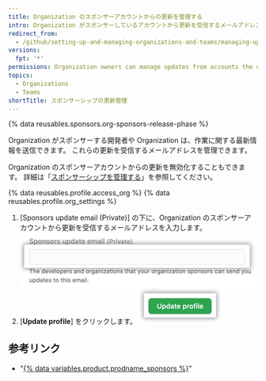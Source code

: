 ```yaml
---
title: Organization のスポンサーアカウントからの更新を管理する
intro: Organization がスポンサーしているアカウントから更新を受信するメールアドレスを管理できます。
redirect_from:
  - /github/setting-up-and-managing-organizations-and-teams/managing-updates-from-accounts-your-organization-sponsors
versions:
  fpt: '*'
permissions: Organization owners can manage updates from accounts the organization sponsors.
topics:
  - Organizations
  - Teams
shortTitle: スポンサーシップの更新管理
---
```


{% data reusables.sponsors.org-sponsors-release-phase %}

Organization がスポンサーする開発者や Organization は、作業に関する最新情報を送信できます。 これらの更新を受信するメールアドレスを管理できます。

Organization のスポンサーアカウントからの更新を無効化することもできます。 詳細は「[スポンサーシップを管理する](/sponsors/sponsoring-open-source-contributors/managing-your-sponsorship#managing-email-updates-for-your-sponsorship)」を参照してください。

{% data reusables.profile.access_org %}
{% data reusables.profile.org_settings %}
1. [Sponsors update email (Private)] の下に、Organization のスポンサーアカウントから更新を受信するメールアドレスを入力します。 ![スポンサーアカウントから更新を受信するためのメールアドレスを入力するためのテキストボックス](/assets/images/help/sponsors/organization-update-email-textbox.png)
1. [**Update profile**] をクリックします。 ![[Update profile] ボタン](/assets/images/help/organizations/update-profile-button.png)

## 参考リンク

- "[{% data variables.product.prodname_sponsors %}](/sponsors)"
